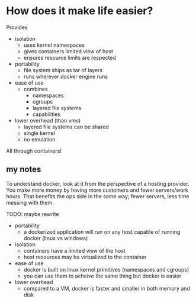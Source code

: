 # How does it make life easier?
Provides
 - isolation
   - uses kernel namespaces
   - gives containers limited view of host
   - ensures resource limits are respected
 - portability
   - file system ships as tar of layers
   - runs wherever docker engine runs
 - ease of use
   - combines 
     - namespaces
     - cgroups
     - layered file systems
     - capabilities
 - lower overhead (than vms)
   - layered file systems can be shared
   - single kernel
   - no emulation

All through containers!


## my notes
To understand docker, look at it from the perspective of a hosting provider.  You make more money by having more customers and fewer servers/work hours.  That benefits the ops side in the same way; fewer servers, less time messing with them.

TODO: maybe rewrite

 - portability
   - a dockerized application will run on any host capable of running docker (linux vs windows)
 - isolation
   - containers have a limited view of the host
   - host resources may be virtualized to the container
 - ease of use
   - docker is built on linux kernel primitives (namespaces and cgroups)
   - you can use them to acheive the same thing but docker is easier
 - lower overhead
   - compared to a VM, docker is faster and smaller in both memory and disk

